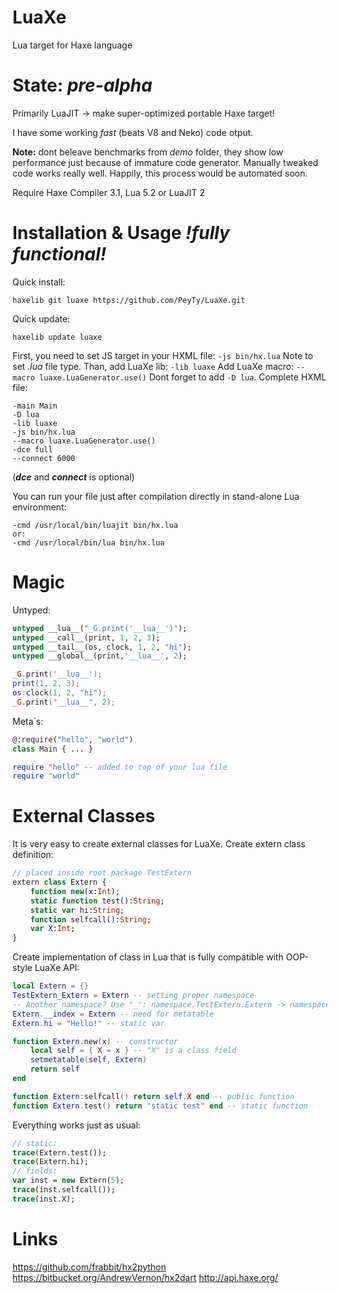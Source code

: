 LuaXe
=====

Lua target for Haxe language

State: *pre-alpha*
=====
Primarily LuaJIT -> make super-optimized portable Haxe target!

I have some working *fast* (beats V8 and Neko) code otput.

**Note:** dont beleave benchmarks from *demo* folder, they show low performance just because of immature code generator. Manually tweaked code works really well. Happily, this process would be automated soon.

Require Haxe Compiler 3.1, Lua 5.2 or LuaJIT 2

Installation & Usage *!fully functional!*
=====
Quick install:
```
haxelib git luaxe https://github.com/PeyTy/LuaXe.git
```
Quick update:
```
haxelib update luaxe
```
First, you need to set JS target in your HXML file: ```-js bin/hx.lua``` Note to set *.lua* file type. Than, add LuaXe lib: ```-lib luaxe``` Add LuaXe macro: ```--macro luaxe.LuaGenerator.use()``` Dont forget to add ```-D lua```.
Complete HXML file:
```
-main Main
-D lua
-lib luaxe
-js bin/hx.lua
--macro luaxe.LuaGenerator.use()
-dce full
--connect 6000
```
(___dce___ and ___connect___ is optional)

You can run your file just after compilation directly in stand-alone Lua environment:
```
-cmd /usr/local/bin/luajit bin/hx.lua
or:
-cmd /usr/local/bin/lua bin/hx.lua
```

Magic
=====
Untyped:
```haxe
untyped __lua__("_G.print('__lua__')");
untyped __call__(print, 1, 2, 3);
untyped __tail__(os, clock, 1, 2, "hi");
untyped __global__(print,'__lua__', 2);
```
```lua
_G.print('__lua__');
print(1, 2, 3);
os:clock(1, 2, "hi");
_G.print("__lua__", 2);
```
Meta`s:
```haxe
@:require("hello", "world")
class Main { ... }
```
```lua
require "hello" -- added to top of your lua file
require "world"
```

External Classes
=====
It is very easy to create external classes for LuaXe.
Create extern class definition:
```haxe
// placed inside root package TestExtern
extern class Extern {
	function new(x:Int);
	static function test():String;
	static var hi:String;
	function selfcall():String;
	var X:Int;
}
```
Create implementation of class in Lua that is fully compatible with OOP-style LuaXe API:
```lua
local Extern = {}
TestExtern_Extern = Extern -- setting proper namespace 
-- Another namespace? Use "_": namespace.TestExtern.Extern -> namespace_TestExtern_Extern
Extern.__index = Extern -- need for metatable
Extern.hi = "Hello!" -- static var

function Extern.new(x) -- constructor
	local self = { X = x } -- "X" is a class field
	setmetatable(self, Extern)
	return self
end

function Extern:selfcall() return self.X end -- public function
function Extern.test() return "static test" end -- static function
```
Everything works just as usual:
```haxe
// static:
trace(Extern.test());
trace(Extern.hi);
// fields:
var inst = new Extern(5);
trace(inst.selfcall());
trace(inst.X);
```

Links
=====
https://github.com/frabbit/hx2python
https://bitbucket.org/AndrewVernon/hx2dart
http://api.haxe.org/
